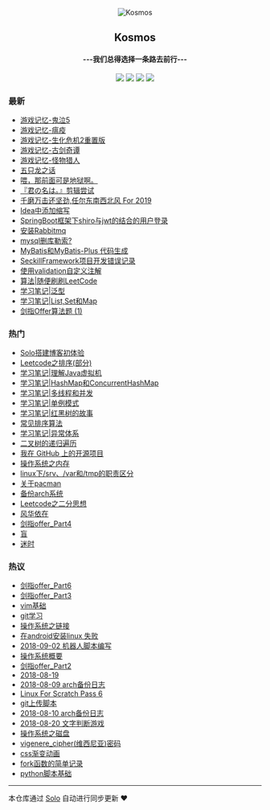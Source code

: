 <p align="center"><img alt="Kosmos" src="https://s2.ax1x.com/2020/01/12/loApPe.png"></p><h2 align="center">
Kosmos
</h2>

<h4 align="center">---我们总得选择一条路去前行---</h4>
<p align="center"><a title="Kosmos" target="_blank" href="https://github.com/ellenbboe/solo-blog"><img src="https://img.shields.io/github/last-commit/ellenbboe/solo-blog.svg?style=flat-square&color=FF9900"></a>
<a title="GitHub repo size in bytes" target="_blank" href="https://github.com/ellenbboe/solo-blog"><img src="https://img.shields.io/github/repo-size/ellenbboe/solo-blog.svg?style=flat-square"></a>
<a title="Solo Version" target="_blank" href="https://github.com/88250/solo/releases"><img src="https://img.shields.io/badge/solo-4.1.0-f1e05a.svg?style=flat-square&color=blueviolet"></a>
<a title="Hits" target="_blank" href="https://github.com/88250/hits"><img src="https://hits.b3log.org/ellenbboe/solo-blog.svg"></a></p>

### 最新

* [游戏记忆-鬼泣5](https://zdone.top/articles/2020/05/17/1589701554726.html)
* [游戏记忆-瘟疫](https://zdone.top/articles/2020/05/17/1589701375714.html)
* [游戏记忆-生化危机2重置版](https://zdone.top/articles/2020/05/17/1589701293565.html)
* [游戏记忆-古剑奇谭](https://zdone.top/articles/2020/05/17/1589700910835.html)
* [游戏记忆-怪物猎人](https://zdone.top/articles/2020/05/17/1589700629891.html)
* [五只龙之话](https://zdone.top/articles/2020/05/17/1589700330530.html)
* [喂，那前面可是地狱啊。](https://zdone.top/articles/2020/05/02/1588408685679.html)
* [『君の名は。』剪辑尝试](https://zdone.top/articles/2020/03/18/1584499865232.html)
* [千磨万击还坚劲,任尔东南西北风 For 2019](https://zdone.top/articles/2020/01/12/1578804303182.html)
* [Idea中添加缩写](https://zdone.top/articles/2020/01/10/1578664639048.html)
* [SpringBoot框架下shiro与jwt的结合的用户登录](https://zdone.top/articles/2020/01/10/1578589632211.html)
* [安装Rabbitmq](https://zdone.top/articles/2020/01/08/1578464371766.html)
* [mysql删库勒索?](https://zdone.top/articles/2019/12/21/1576940518877.html)
* [MyBatis和MyBatis-Plus 代码生成](https://zdone.top/articles/2019/12/15/1576386330771.html)
* [SeckillFramework项目开发错误记录](https://zdone.top/articles/2019/12/09/1575889655832.html)
* [使用validation自定义注解](https://zdone.top/articles/2019/12/09/1575889323934.html)
* [算法|随便刷刷LeetCode](https://zdone.top/articles/2019/08/18/1566125443482.html)
* [学习笔记|泛型](https://zdone.top/articles/2019/08/10/1565417420305.html)
* [学习笔记|List,Set和Map](https://zdone.top/articles/2019/08/09/1565336255411.html)
* [剑指Offer算法题 (1)](https://zdone.top/articles/2019/08/08/1565226284855.html)

### 热门

* [Solo搭建博客初体验](https://zdone.top/articles/2019/06/20/1561016227435.html)
* [Leetcode之排序(部分)](https://zdone.top/articles/2019/04/15/1561009690183.html)
* [学习笔记|理解Java虚拟机](https://zdone.top/articles/2019/07/08/1562573236143.html)
* [学习笔记|HashMap和ConcurrentHashMap](https://zdone.top/articles/2019/07/23/1563870255078.html)
* [学习笔记|多线程和并发](https://zdone.top/articles/2019/07/11/1562843459673.html)
* [学习笔记|单例模式](https://zdone.top/articles/2019/08/07/1565149531588.html)
* [学习笔记|红黑树的故事](https://zdone.top/articles/2019/07/23/1563880948319.html)
* [常见排序算法](https://zdone.top/articles/2019/07/24/1563976568637.html)
* [学习笔记|异常体系](https://zdone.top/articles/2019/07/24/1563974945220.html)
* [二叉树的递归遍历](https://zdone.top/articles/2019/08/05/1564992015331.html)
* [我在 GitHub 上的开源项目](https://zdone.top/my-github-repos)
* [操作系统之内存](https://zdone.top/articles/2019/04/13/1561009682385.html)
* [linux下/srv、/var和/tmp的职责区分](https://zdone.top/articles/2018/08/12/1561009681482.html)
* [关于pacman](https://zdone.top/articles/2018/07/10/1561009670077.html)
* [备份arch系统](https://zdone.top/articles/2018/08/11/1561009681690.html)
* [Leetcode之二分思想](https://zdone.top/articles/2019/04/18/1561009688641.html)
* [风华依在](https://zdone.top/articles/2018/12/28/1561009679609.html)
* [剑指offer_Part4](https://zdone.top/articles/2019/04/09/1561009686522.html)
* [盲](https://zdone.top/articles/2018/09/23/1561009688084.html)
* [迷时](https://zdone.top/articles/2018/07/17/1561009685768.html)

### 热议

* [剑指offer_Part6](https://zdone.top/articles/2019/04/12/1561009669327.html)
* [剑指offer_Part3](https://zdone.top/articles/2019/04/07/1561009669774.html)
* [vim基础](https://zdone.top/articles/2018/07/11/1561009670406.html)
* [git学习](https://zdone.top/articles/2018/08/26/1561009670812.html)
* [操作系统之链接](https://zdone.top/articles/2019/04/10/1561009671498.html)
* [在android安装linux 失败](https://zdone.top/articles/2018/09/15/1561009671768.html)
* [2018-09-02 机器人脚本编写](https://zdone.top/articles/2018/09/03/1561009672066.html)
* [操作系统概要](https://zdone.top/articles/2019/04/07/1561009672302.html)
* [剑指offer_Part2](https://zdone.top/articles/2019/04/06/1561009672541.html)
* [2018-08-19](https://zdone.top/articles/2018/08/19/1561009672790.html)
* [2018-08-09 arch备份日志](https://zdone.top/articles/2018/08/10/1561009673024.html)
* [Linux For Scratch Pass 6](https://zdone.top/articles/2018/08/09/1561009673245.html)
* [git上传脚本](https://zdone.top/articles/2018/07/11/1561009673468.html)
* [2018-08-10 arch备份日志](https://zdone.top/articles/2018/08/11/1561009673673.html)
* [2018-08-20 文字判断游戏](https://zdone.top/articles/2018/08/21/1561009673873.html)
* [操作系统之磁盘](https://zdone.top/articles/2019/04/13/1561009674101.html)
* [vigenere_cipher(维西尼亚)密码](https://zdone.top/articles/2018/09/07/1561009674305.html)
* [css渐变动画](https://zdone.top/articles/2018/07/10/1561009674502.html)
* [fork函数的简单记录](https://zdone.top/articles/2018/10/21/1561009674771.html)
* [python脚本基础](https://zdone.top/articles/2018/07/11/1561009675020.html)

---

本仓库通过 [Solo](https://github.com/88250/solo) 自动进行同步更新 ❤️ 